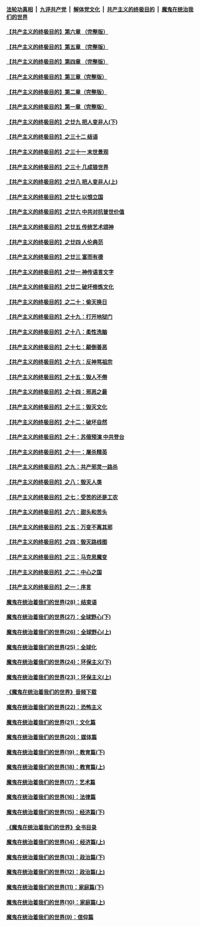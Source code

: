 ####  [法轮功真相](../../../../basic/blob/master/README.md?t=11291613) &nbsp;|&nbsp; [九评共产党](../../../../9ping.md/blob/master/README.md?t=11291613) &nbsp;|&nbsp; [解体党文化](../../../../jtdwh.md/blob/master/README.md?t=11291613)  &nbsp;|&nbsp; [共产主义的终极目的](../../../../gczydzjmd.md/blob/master/README.md?t=11291613) &nbsp;|&nbsp; [魔鬼在统治我们的世界](../../../../mgztzwmdsj.md/blob/master/README.md?t=11291613) 

#### [【共产主义的终极目的】第六章 （完整版）](../pages/nsc422/n11428913.md?t=11291613) 

#### [【共产主义的终极目的】第五章 （完整版）](../pages/nsc422/n11428912.md?t=11291613) 

#### [【共产主义的终极目的】第四章 （完整版）](../pages/nsc422/n11428907.md?t=11291613) 

#### [【共产主义的终极目的】第三章（完整版）](../pages/nsc422/n11428848.md?t=11291613) 

#### [【共产主义的终极目的】第二章（完整版）](../pages/nsc422/n11428831.md?t=11291613) 

#### [【共产主义的终极目的】第一章（完整版）](../pages/nsc422/n11417651.md?t=11291613) 

#### [【共产主义的终极目的】之廿九 把人变非人(下)](../pages/nsc422/n11344140.md?t=11291613) 

#### [【共产主义的终极目的】之三十二 结语](../pages/nsc422/n11360535.md?t=11291613) 

#### [【共产主义的终极目的】之三十一 末世景观](../pages/nsc422/n11351129.md?t=11291613) 

#### [【共产主义的终极目的】之三十 几成狼世界](../pages/nsc422/n11348280.md?t=11291613) 

#### [【共产主义的终极目的】之廿八 把人变非人(上)](../pages/nsc422/n11340492.md?t=11291613) 

#### [【共产主义的终极目的】之廿七 以恨立国](../pages/nsc422/n11336944.md?t=11291613) 

#### [【共产主义的终极目的】之廿六 中共对抗普世价值](../pages/nsc422/n11324785.md?t=11291613) 

#### [【共产主义的终极目的】之廿五 传统艺术颂神](../pages/nsc422/n11296396.md?t=11291613) 

#### [【共产主义的终极目的】之廿四 人伦典范](../pages/nsc422/n11296397.md?t=11291613) 

#### [【共产主义的终极目的】之廿三 富而有德](../pages/nsc422/n11283598.md?t=11291613) 

#### [【共产主义的终极目的】之廿一 神传语言文字](../pages/nsc422/n11263265.md?t=11291613) 

#### [【共产主义的终极目的】之廿二 破坏修炼文化](../pages/nsc422/n11245728.md?t=11291613) 

#### [【共产主义的终极目的】之二十：偷天换日](../pages/nsc422/n11238846.md?t=11291613) 

#### [【共产主义的终极目的】之十九：打开地狱门](../pages/nsc422/n11206376.md?t=11291613) 

#### [【共产主义的终极目的】之十八：柔性洗脑](../pages/nsc422/n11199994.md?t=11291613) 

#### [【共产主义的终极目的】之十七：颠倒善恶](../pages/nsc422/n11179782.md?t=11291613) 

#### [【共产主义的终极目的】之十六：反神骂祖宗](../pages/nsc422/n11166798.md?t=11291613) 

#### [【共产主义的终极目的】之十五：毁人不倦](../pages/nsc422/n11166792.md?t=11291613) 

#### [【共产主义的终极目的】之十四：邪恶之最](../pages/nsc422/n11150249.md?t=11291613) 

#### [【共产主义的终极目的】之十三：毁灭文化](../pages/nsc422/n11135227.md?t=11291613) 

#### [【共产主义的终极目的】之十二：破坏自然](../pages/nsc422/n11135214.md?t=11291613) 

#### [【共产主义的终极目的】之十：苏俄预演 中共登台](../pages/nsc422/n11118424.md?t=11291613) 

#### [【共产主义的终极目的】之十一：屠杀精英](../pages/nsc422/n11118442.md?t=11291613) 

#### [【共产主义的终极目的】之九：共产邪灵一路杀](../pages/nsc422/n11114139.md?t=11291613) 

#### [【共产主义的终极目的】之八：毁灭人类](../pages/nsc422/n11108503.md?t=11291613) 

#### [【共产主义的终极目的】之七：受苦的还是工农](../pages/nsc422/n11101809.md?t=11291613) 

#### [【共产主义的终极目的】之六：甜头和苦头](../pages/nsc422/n11096971.md?t=11291613) 

#### [【共产主义的终极目的】之五：万变不离其邪](../pages/nsc422/n11091285.md?t=11291613) 

#### [【共产主义的终极目的】之四：毁灭路线图](../pages/nsc422/n11086284.md?t=11291613) 

#### [【共产主义的终极目的】之三：马克思魔变](../pages/nsc422/n11061941.md?t=11291613) 

#### [【共产主义的终极目的】之二：中心之国](../pages/nsc422/n11047728.md?t=11291613) 

#### [【共产主义的终极目的】之一：序言](../pages/nsc422/n11086077.md?t=11291613) 

#### [魔鬼在统治着我们的世界(28)：结束语](../pages/nsc422/n10936246.md?t=11291613) 

#### [魔鬼在统治着我们的世界(27)：全球野心(下)](../pages/nsc422/n10928319.md?t=11291613) 

#### [魔鬼在统治着我们的世界(26)：全球野心(上)](../pages/nsc422/n10900318.md?t=11291613) 

#### [魔鬼在统治着我们的世界(25)：全球化](../pages/nsc422/n10788205.md?t=11291613) 

#### [魔鬼在统治着我们的世界(24)：环保主义(下)](../pages/nsc422/n10695307.md?t=11291613) 

#### [魔鬼在统治着我们的世界(23)：环保主义(上)](../pages/nsc422/n10688613.md?t=11291613) 

#### [《魔鬼在统治着我们的世界》音频下载](../pages/nsc422/n10635553.md?t=11291613) 

#### [魔鬼在统治着我们的世界(22)：恐怖主义](../pages/nsc422/n10614727.md?t=11291613) 

#### [魔鬼在统治着我们的世界(21)：文化篇](../pages/nsc422/n10597706.md?t=11291613) 

#### [魔鬼在统治着我们的世界(20)：媒体篇](../pages/nsc422/n10586579.md?t=11291613) 

#### [魔鬼在统治着我们的世界(19)：教育篇(下)](../pages/nsc422/n10564808.md?t=11291613) 

#### [魔鬼在统治着我们的世界(18)：教育篇(上)](../pages/nsc422/n10526970.md?t=11291613) 

#### [魔鬼在统治着我们的世界(17)：艺术篇](../pages/nsc422/n10499093.md?t=11291613) 

#### [魔鬼在统治着我们的世界(16)：法律篇](../pages/nsc422/n10485969.md?t=11291613) 

#### [魔鬼在统治着我们的世界(15)：经济篇(下)](../pages/nsc422/n10469975.md?t=11291613) 

#### [《魔鬼在统治着我们的世界》全书目录](../pages/nsc422/n10464261.md?t=11291613) 

#### [魔鬼在统治着我们的世界(14)：经济篇(上)](../pages/nsc422/n10457370.md?t=11291613) 

#### [魔鬼在统治着我们的世界(13)：政治篇(下)](../pages/nsc422/n10448270.md?t=11291613) 

#### [魔鬼在统治着我们的世界(12)：政治篇(上)](../pages/nsc422/n10444576.md?t=11291613) 

#### [魔鬼在统治着我们的世界(11)：家庭篇(下)](../pages/nsc422/n10440961.md?t=11291613) 

#### [魔鬼在统治着我们的世界(10)：家庭篇(上)](../pages/nsc422/n10435448.md?t=11291613) 

#### [魔鬼在统治着我们的世界(9)：信仰篇](../pages/nsc422/n10432159.md?t=11291613) 

